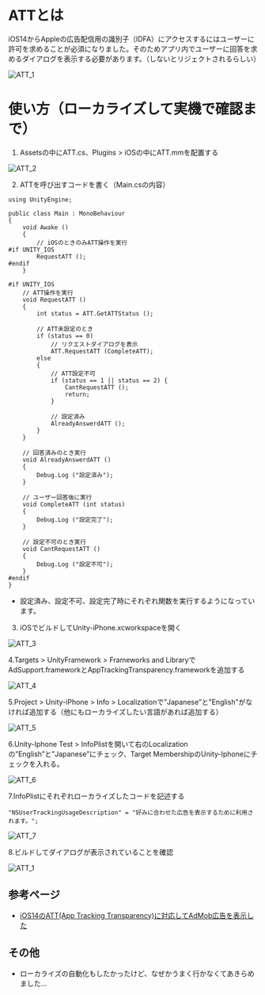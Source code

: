 # ATTとは

iOS14からAppleの広告配信用の識別子（IDFA）にアクセスするにはユーザーに許可を求めることが必須になりました。そのためアプリ内でユーザーに回答を求めるダイアログを表示する必要があります。（しないとリジェクトされるらしい）

![ATT_1](https://user-images.githubusercontent.com/26345138/135487106-2026ae04-067b-4d66-902c-1d19ea44570c.png)

# 使い方（ローカライズして実機で確認まで）
1. Assetsの中にATT.cs、Plugins > iOSの中にATT.mmを配置する

![ATT_2](https://user-images.githubusercontent.com/26345138/135490915-7412cdf8-25eb-4501-9d95-9d9a0ce3519c.png)

2. ATTを呼び出すコードを書く（Main.csの内容）

```
using UnityEngine;

public class Main : MonoBehaviour
{
    void Awake ()
    {
        // iOSのときのみATT操作を実行
#if UNITY_IOS
        RequestATT ();
#endif
    }

#if UNITY_IOS
    // ATT操作を実行
    void RequestATT ()
    {
        int status = ATT.GetATTStatus ();

        // ATT未設定のとき
        if (status == 0)
            // リクエストダイアログを表示
            ATT.RequestATT (CompleteATT);
        else
        {
            // ATT設定不可
            if (status == 1 || status == 2) {
                CantRequestATT ();
                return;
            }

            // 設定済み
            AlreadyAnswerdATT ();
        }
    }

    // 回答済みのとき実行
    void AlreadyAnswerdATT ()
    {
        Debug.Log ("設定済み");
    }

    // ユーザー回答後に実行
    void CompleteATT (int status)
    {
        Debug.Log ("設定完了");
    }

    // 設定不可のとき実行
    void CantRequestATT ()
    {
        Debug.Log ("設定不可");
    }
#endif
}

```
 - 設定済み、設定不可、設定完了時にそれぞれ関数を実行するようになっています。

3. iOSでビルドしてUnity-iPhone.xcworkspaceを開く

![ATT_3](https://user-images.githubusercontent.com/26345138/135497165-852ff0f0-4acf-405a-b117-a7127b8d7d71.png)

4.Targets > UnityFramework > Frameworks and LibraryでAdSupport.frameworkとAppTrackingTransparency.frameworkを追加する

![ATT_4](https://user-images.githubusercontent.com/26345138/135499375-d4b53e37-5681-4559-91e8-b762bb69641c.png)

5.Project > Unity-iPhone > Info > Localizationで”Japanese”と"English"がなければ追加する（他にもローカライズしたい言語があれば追加する）

![ATT_5](https://user-images.githubusercontent.com/26345138/135500607-53ec980d-8ec3-4e28-a23c-dddc7e3e265a.png)

6.Unity-Iphone Test > InfoPlistを開いて右のLocalizationの”English”と”Japanese”にチェック、Target MembershipのUnity-Iphoneにチェックを入れる。

![ATT_6](https://user-images.githubusercontent.com/26345138/135501411-0cce6ee9-fb82-490f-9ceb-59f97cac9d95.png)

7.InfoPlistにそれぞれローカライズしたコードを記述する

```
"NSUserTrackingUsageDescription" = "好みに合わせた広告を表示するために利用されます。";
```

![ATT_7](https://user-images.githubusercontent.com/26345138/135502538-bc6ce277-19b6-40d9-b429-896fdd37ca38.png)

8.ビルドしてダイアログが表示されていることを確認

![ATT_1](https://user-images.githubusercontent.com/26345138/135487106-2026ae04-067b-4d66-902c-1d19ea44570c.png)

## 参考ページ
- [iOS14のATT(App Tracking Transparency)に対応してAdMob広告を表示した](http://blog.be-style.jpn.com/article/188329627.html)

## その他
- ローカライズの自動化もしたかったけど、なぜかうまく行かなくてあきらめました…

